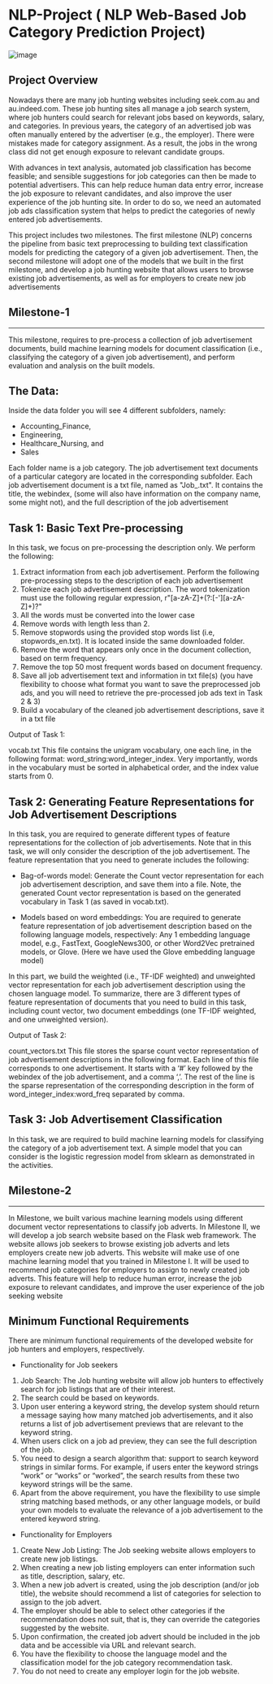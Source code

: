 # NLP-Project ( NLP Web-Based Job Category Prediction Project)

![image](https://github.com/user-attachments/assets/1a5ef0a9-3361-45a8-ac4d-1a66b2e30046)

Project Overview
-----------------

Nowadays there are many job hunting websites including seek.com.au and au.indeed.com. These job hunting
sites all manage a job search system, where job hunters could search for relevant jobs based on keywords,
salary, and categories. In previous years, the category of an advertised job was often manually entered by the
advertiser (e.g., the employer). There were mistakes made for category assignment. As a result, the jobs in the
wrong class did not get enough exposure to relevant candidate groups.

With advances in text analysis, automated job classification has become feasible; and sensible suggestions for
job categories can then be made to potential advertisers. This can help reduce human data entry error,
increase the job exposure to relevant candidates, and also improve the user experience of the job hunting site.
In order to do so, we need an automated job ads classification system that helps to predict the categories of
newly entered job advertisements.

This project includes two milestones. The first milestone (NLP) concerns the pipeline from basic text
preprocessing to building text classification models for predicting the category of a given job advertisement.
Then, the second milestone will adopt one of the models that we built in the first milestone, and develop a job
hunting website that allows users to browse existing job advertisements, as well as for employers to create
new job advertisements

Milestone-1
-------------
-------------

This milestone, requires to pre-process a collection of job advertisement documents, build machine
learning models for document classification (i.e., classifying the category of a given job advertisement), and
perform evaluation and analysis on the built models.

The Data:
----------

Inside the data folder you will see 4 different subfolders, namely: 
- Accounting_Finance,
- Engineering,
- Healthcare_Nursing, and
- Sales

Each folder name is a job category.
The job advertisement text documents of a particular category are located in the corresponding subfolder.
Each job advertisement document is a txt file, named as "Job_<ID>.txt". It contains the title, the webindex,
(some will also have information on the company name, some might not), and the full description of the job
advertisement


Task 1: Basic Text Pre-processing
------------

In this task, we focus on
pre-processing the description only. We perform the following:
1. Extract information from each job advertisement. Perform the following pre-processing steps to the
description of each job advertisement
2. Tokenize each job advertisement description. The word tokenization must use the following regular
expression, r"[a-zA-Z]+(?:[-'][a-zA-Z]+)?"
3. All the words must be converted into the lower case
4. Remove words with length less than 2.
5. Remove stopwords using the provided stop words list (i.e, stopwords_en.txt). It is located inside the
same downloaded folder.
6. Remove the word that appears only once in the document collection, based on term frequency.
7. Remove the top 50 most frequent words based on document frequency.
8. Save all job advertisement text and information in txt file(s) (you have flexibility to choose what format
you want to save the preprocessed job ads, and you will need to retrieve the pre-processed job ads
text in Task 2 & 3)
9. Build a vocabulary of the cleaned job advertisement descriptions, save it in a txt file

Output of Task 1:

vocab.txt This file contains the unigram vocabulary, one each line, in the following format:
word_string:word_integer_index. Very importantly, words in the vocabulary must be sorted in
alphabetical order, and the index value starts from 0. 

Task 2: Generating Feature Representations for Job Advertisement Descriptions 
---

In this task, you are required to generate different types of feature representations for the collection of
job advertisements. Note that in this task, we will only consider the description of the job
advertisement. The feature representation that you need to generate includes the following:

- Bag-of-words model: Generate the Count vector representation for each job advertisement description, and save
them into a file. Note, the generated Count vector
representation is based on the generated vocabulary in Task 1 (as saved in vocab.txt).

- Models based on word embeddings: You are required to generate feature representation of job advertisement description based on
the following language models, respectively: Any 1 embedding language model, e.g., FastText, GoogleNews300, or other
Word2Vec pretrained models, or Glove. (Here we have used the Glove embedding language model)

In this part, we build the weighted (i.e., TF-IDF weighted) and unweighted vector
representation for each job advertisement description using the chosen language model.
To summarize, there are 3 different types of feature representation of documents that you need to
build in this task, including count vector, two document embeddings (one TF-IDF weighted, and one
unweighted version).

Output of Task 2:

count_vectors.txt This file stores the sparse count vector representation of job advertisement
descriptions in the following format. Each line of this file corresponds to one advertisement. It starts
with a ‘#’ key followed by the webindex of the job advertisement, and a comma ‘,’. The rest of the line
is the sparse representation of the corresponding description in the form of
word_integer_index:word_freq separated by comma.

Task 3: Job Advertisement Classification
-----

In this task, we are required to build machine learning models for classifying the category of a job
advertisement text. A simple model that you can consider is the logistic regression model from sklearn as
demonstrated in the activities.

Milestone-2
-------------
-------------

In Milestone, we built various machine learning models using different document vector representations to
classify job adverts. In Milestone II, we will develop a job search website based on the Flask web
framework. The website allows job seekers to browse existing job adverts and lets employers create new
job adverts. This website will make use of one machine learning model that you trained in Milestone I. It
will be used to recommend job categories for employers to assign to newly created job adverts. This
feature will help to reduce human error, increase the job exposure to relevant candidates, and improve the
user experience of the job seeking website

Minimum Functional Requirements
---------
There are minimum functional requirements of the developed website for job hunters and
employers, respectively. 

- Functionality for Job seekers
1. Job Search: The Job hunting website will allow job hunters to effectively search for job listings that are of their
interest.
2. The search could be based on keywords.
3. Upon user entering a keyword string, the develop
system should return a message saying how many matched job advertisements, and it also returns a
list of job advertisement previews that are relevant to the keyword string.
4. When users click on a job ad
preview, they can see the full description of the job.
5. You need to design a search algorithm that: support to search keyword strings in similar forms. For example, if users enter the keyword
strings “work” or “works” or “worked”, the search results from these two keyword strings will
be the same.
6. Apart from the above requirement, you have the flexibility to use simple string matching based
methods, or any other language models, or build your own models to evaluate the relevance
of a job advertisement to the entered keyword string.

- Functionality for Employers
1. Create New Job Listing: The Job seeking website allows employers to create new job listings.
2. When creating a new job listing
employers can enter information such as title, description, salary, etc.
3. When a new job advert is created, using the job description (and/or job title), the website should
recommend a list of categories for selection to assign to the job advert.
4. The employer should be able to
select other categories if the recommendation does not suit, that is, they can override the categories
suggested by the website.
5. Upon
confirmation, the created job advert should be included in the job data and be accessible via URL and
relevant search.
6. You have the flexibility to choose the language model and the classification model for the job category
recommendation task.
7. You do not need to create any employer login for the job website.
